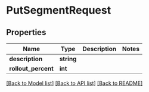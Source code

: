 # PutSegmentRequest

## Properties
Name | Type | Description | Notes
------------ | ------------- | ------------- | -------------
**description** | **string** |  | 
**rollout_percent** | **int** |  | 

[[Back to Model list]](../README.md#documentation-for-models) [[Back to API list]](../README.md#documentation-for-api-endpoints) [[Back to README]](../README.md)


